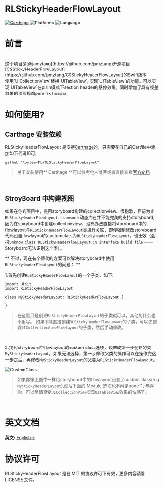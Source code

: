 # RLStickyHeaderFlowLayout
[![Carthage](https://img.shields.io/badge/Carthage-v0.1-28B9FE.svg)](https://github.com/Carthage/Carthage)
![Platforms](https://img.shields.io/badge/platforms-iOS-brightgreen.svg)
![Language](https://img.shields.io/badge/language-Swift-orange.svg)

# 前言
<br>
这个项目是[@jamztang](https://github.com/jamztang)开源项目[CSStickyHeaderFlowLayout](https://github.com/jamztang/CSStickyHeaderFlowLayout)的Swift版本
<br>
使用`UICollectionView`替换`UITableView`, 实现`UITableView`的功能。可以实现`UITableView`在plain模式下section header的悬停效果，同时增加了具有视差效果的顶部视图parallax header。
<br>




# 如何使用?

## Carthage 安装依赖
RLStickyHeaderFlowLayout 是支持[Carthage](https://github.com/Carthage/Carthage)的，只需要在自己的Cartfile中添加如下代码即可:

```
github "Roylee-ML/RLStickyHeaderFlowLayout"
```
>关于安装使用** Carthage **可以参考他人博客或者直接查看[官方文档](https://github.com/Carthage/Carthage)

<br>

## StroyBoard 中构建视图
如果在你的项目中，是用storyboard构建的collectionview。很抱歉，目前为止`RLStickyHeaderFlowLayout.framework`动态库在并不能完美的支持storyboard, 因为在storyboard中创建collectionview，没有办法直接将storyboard中的flowlayout与`RLStickyHeaderFlowLayout`类进行关联，即便强制修改storyboard代码设置flowlayout的customclass为`RLStickyHeaderFlowLayout`，也无效（会报`Unknow class RLStickyHeaderFlowLayout in interface build file` —— Storyboard无法识别这个类）。 

** 不过，现在有个替代的方案可以解决storyboard中使用`RLStickyHeaderFlowLayout`的问题： **<br>

1.首先创建`RLStickyHeaderFlowLayout`的一个子类，如下:

```
import UIKit
import RLStickyHeaderFlowLayout

class MyStickyHeaderLayout: RLStickyHeaderFlowLayout {
    
}

```
>在这里只是创建`RLStickyHeaderFlowLayout`的子类就可以，其他的什么也不用写。 如果不能直接创建`RLStickyHeaderFlowLayout`的子类，可以先创建`UICollectionViewFlowlayout`的子类，然后手动修改。

<br>

2.找到storyboard中flowlayout的custom class选项，设置成第一步创建的类`MyStickyHeaderLayout`。如果无法选择，第一步修改父类的操作可以在操作完这一步之后，再修改`MyStickyHeaderLayout`的父类为`RLStickyHeaderFlowLayout`。

![CustomClass](https://github.com/Roylee-ML/RLStickyHeaderFlowLayout/blob/master/ScreenShots/correctclass.png)
<br>
>如果你像上图中一样给storyboard中的flowlayout设置了custom class(e.g `MyStickyHeaderLayout`),然后下面的 Module 选项也不再是none了, 恭喜你，可以尽情享受`UICollectionView`实现`UITableView`效果的快感了。
<br>

# 英文文档
**英文:** [English→](https://github.com/Roylee-ML/RLStickyHeaderFlowLayout)


# 协议许可

RLStickyHeaderFlowLayout 是在 MIT 的协议许可下有效，更多内容请看 LICENSE 文件。
